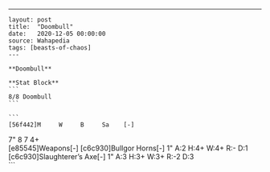 ---
    layout: post
    title:  "Doombull"
    date:   2020-12-05 00:00:00
    source: Wahapedia
    tags: [beasts-of-chaos]
    ---
    
    **Doombull**
    
    **Stat Block**
    ```
    8/8 Doombull
    ```
    
    ```
    [56f442]M     W     B     Sa    [-]
7"    8     7     4+    
[e85545]Weapons[-]
[c6c930]Bullgor Horns[-]
1"     A:2    H:4+   W:4+   R:-    D:1   
[c6c930]Slaughterer’s Axe[-]
1"     A:3    H:3+   W:3+   R:-2   D:3   
    ```
    
    
    